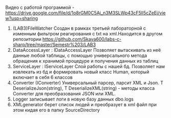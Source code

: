 Видео с работой программой - https://drive.google.com/file/d/1o8rGM0C5Aj_n3M3SLWp43cF5ll5cZeEj/view?usp=sharing
1. (LAB3)FileWatcher
Создан в рамках третьей лабораторной с изменным фильтром реагирования с txt на xml.Находится в другом репозитории https://github.com/Skava600/labs-c-sharp/tree/master/Semestr%203/LAB3
2. DataAccessLayer : IDataAccessLayer
Позволяет вытаскивать из неё данные любой таблицы,  с помощью универсального метода обращения к хранимой процедуре и получения данных из таблиц
3. ServiceLayer : IServiceLayer
Слой работы с нашей бд. Позволяет нам извлекать из бд и формировать новый класс Human, который включает в себя 6 классов
4. Converter (IСonverter)
Универсальный парсер, парсит XML и Json. T DeserializeJson(string), T DeserializeXML(string) - методы класса Converter для преобразования JSON или XML.
5. Logger записывает логи в новую базу данных dbo.logs
6. XMLgenerator берет список людей и преобразует в xml файл при этом кидая его в папку SourceDirectory
